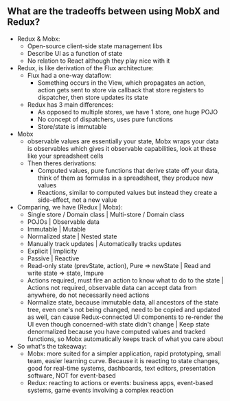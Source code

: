 ## What are the tradeoffs between using MobX and Redux?
- Redux & Mobx:
    - Open-source client-side state management libs
    - Describe UI as a function of state
    - No relation to React although they play nice with it
- Redux, is like derivation of the Flux architecture:
    - Flux had a one-way dataflow:
        - Something occurs in the View, which propagates an action, action gets sent to store via callback that store registers to dispatcher, then store updates its state
    - Redux has 3 main differences:
        - As opposed to multiple stores, we have 1 store, one huge POJO 
        - No concept of dispatchers, uses pure functions
        - Store/state is immutable
- Mobx
    - observable values are essentially your state, Mobx wraps your data is observables which gives it observable capabilities, look at these like your spreadsheet cells
    - Then theres derivations:
        - Computed values, pure functions that derive state off your data, think of them as formulas in a spreadsheet, they produce new values
        - Reactions, similar to computed values but instead they create a side-effect, not a new value
- Comparing, we have (Redux | Mobx):
    - Single store / Domain class | Multi-store / Domain class
    - POJOs | Observable data
    - Immutable | Mutable
    - Normalized state | Nested state
    - Manually track updates | Automatically tracks updates
    - Explicit | Implicity
    - Passive | Reactive
    - Read-only state (prevState, action), Pure => newState | Read and write state => state, Impure
    - Actions required, must fire an action to know what to do to the state | Actions not required, observable data can accept data from anywhere, do not necessarily need actions
    - Normalize state, because immutable data, all ancestors of the state tree, even one's not being changed, need to be copied and updated as well, can cause Redux-connected UI components to re-render the UI even though concerned-with state didn't change | Keep state denormalized because you have computed values and tracked functions, so Mobx automatically keeps track of what you care about
- So what's the takeaway:
    - Mobx: more suited for a simpler application, rapid prototyping, small team, easier learning curve. Because it is reacting to state changes, good for real-time systems, dashboards, text editors, presentation software, NOT for event-based 
    - Redux: reacting to actions or events: business apps, event-based systems, game events involving a complex reaction